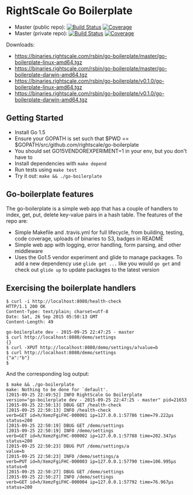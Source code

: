 RightScale Go Boilerplate
=========================

- Master (public repo):
[![Build Status](https://travis-ci.org/rightscale/go-boilerplate.svg?branch=master)](https://travis-ci.org/rightscale/go-boilerplate)
[![Coverage](https://s3.amazonaws.com/rs-code-coverage/go-boilerplate/cc_badge_master.svg)](https://gocover.io/github.com/rightscale/go-boilerplate)
- Master (private repo):
[![Build Status](https://magnum.travis-ci.com/rightscale/uca.svg?branch=master&token=4Q13wQTY4zqXgU7Edw3B)](https://magnum.travis-ci.com/rightscale/uca)
[![Coverage](https://s3.amazonaws.com/rs-code-coverage/go-boilerplate/cc_badge_master.svg)](https://gocover.io/github.com/rightscale/go-boilerplate)

Downloads:
- https://binaries.rightscale.com/rsbin/go-boilerplate/master/go-boilerplate-linux-amd64.tgz
- https://binaries.rightscale.com/rsbin/go-boilerplate/master/go-boilerplate-darwin-amd64.tgz
- https://binaries.rightscale.com/rsbin/go-boilerplate/v0.1.0/go-boilerplate-linux-amd64.tgz
- https://binaries.rightscale.com/rsbin/go-boilerplate/v0.1.0/go-boilerplate-darwin-amd64.tgz

Getting Started
-----------------
 - Install Go 1.5
 - Ensure your GOPATH is set such that $PWD == $GOPATH/src/github.com/rightscale/go-boilerplate
 - You should set GO15VENDOREXPERIMENT=1 in your env, but you don't have to
 - Install dependencies with `make depend`
 - Run tests using `make test`
 - Try it out: `make && ./go-boilerplate`

Go-boilerplate features
-----------------------

The go-boilerplate is a simple web app that has a couple of handlers to index, get, put, delete
key-value pairs in a hash table. The features of the repo are:
 - Simple Makefile and .travis.yml for full lifecycle, from building, testing, code coverage,
   uploads of binaries to S3, badges in README
 - Simple web app with logging, error handling, form parsing, and other middleware
 - Uses the Go1.5 vendor experiment and glide to manage packages. To add a new dependency
   use `glide get ...` like you would `go get` and check out `glide up` to update packages to
   the latest version

Exercising the boilerplate handlers
-----------------------------------
``` shell
$ curl -i http://localhost:8080/health-check
HTTP/1.1 200 OK
Content-Type: text/plain; charset=utf-8
Date: Sat, 26 Sep 2015 05:50:13 GMT
Content-Length: 49

go-boilerplate dev - 2015-09-25 22:47:25 - master
$ curl http://localhost:8080/demo/settings
{}
$ curl -XPUT http://localhost:8080/demo/settings/a?value=b
$ curl http://localhost:8080/demo/settings
{"a":"b"}
$
```
And the corresponding log output:
``` shell
$ make && ./go-boilerplate
make: Nothing to be done for `default'.
[2015-09-25 22:49:52] INFO RightScale Go Boilerplate                version="go-boilerplate dev - 2015-09-25 22:47:25 - master" pid=21653
[2015-09-25 22:50:13] DBUG GET /health-check
[2015-09-25 22:50:13] INFO /health-check                            verb=GET id=h/XemzFgiFHC-000001 ip=127.0.0.1:57786 time=79.222µs status=200
[2015-09-25 22:50:19] DBUG GET /demo/settings
[2015-09-25 22:50:19] INFO /demo/settings                           verb=GET id=h/XemzFgiFHC-000002 ip=127.0.0.1:57788 time=202.347µs status=200
[2015-09-25 22:50:23] DBUG PUT /demo/settings/a                     value=b
[2015-09-25 22:50:23] INFO /demo/settings/a                         verb=PUT id=h/XemzFgiFHC-000003 ip=127.0.0.1:57790 time=106.995µs status=0
[2015-09-25 22:50:27] DBUG GET /demo/settings
[2015-09-25 22:50:27] INFO /demo/settings                           verb=GET id=h/XemzFgiFHC-000004 ip=127.0.0.1:57792 time=76.967µs status=200
```
